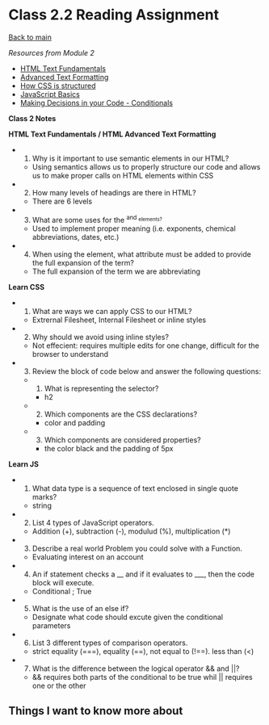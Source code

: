# Class 2.2 Reading Assignment

[Back to main](https://michaeldulin.github.io/reading-notes)

*Resources from Module 2* 
- [HTML Text Fundamentals](https://developer.mozilla.org/en-US/docs/Learn/HTML/Introduction_to_HTML/HTML_text_fundamentals)
- [Advanced Text Formatting](https://developer.mozilla.org/en-US/docs/Learn/HTML/Introduction_to_HTML/Advanced_text_formatting)
- [How CSS is structured](https://developer.mozilla.org/en-US/docs/Learn/CSS/First_steps/How_CSS_is_structured)
- [JavaScript Basics](https://developer.mozilla.org/en-US/docs/Learn/Getting_started_with_the_web/JavaScript_basics)
- [Making Decisions in your Code - Conditionals](https://developer.mozilla.org/en-US/docs/Learn/JavaScript/Building_blocks/conditionals)

**Class 2 Notes**

**HTML Text Fundamentals / HTML Advanced Text Formatting**
- 1. Why is it important to use semantic elements in our HTML?
  - Using semantics allows us to properly structure our code and allows us to make proper calls on HTML elements within CSS   
- 2. How many levels of headings are there in HTML?
  -  There are 6 levels
- 3. What are some uses for the <sup> and <sub> elements?
  - Used to implement proper meaning (i.e. exponents, chemical abbreviations, dates, etc.)
- 4. When using the <abbr> element, what attribute must be added to provide the full expansion of the term?
  - The full expansion of the term we are abbreviating 

**Learn CSS**
- 1. What are ways we can apply CSS to our HTML?
  - Extrernal Filesheet, Internal Filesheet or inline styles
- 2. Why should we avoid using inline styles?
  - Not effecient: requires multiple edits for one change, difficult for the browser to understand
- 3. Review the block of code below and answer the following questions:
  - 1. What is representing the selector?
    - h2
  - 2. Which components are the CSS declarations?
    - color and padding 
  - 3. Which components are considered properties?
    - the color black and the padding of 5px

**Learn JS**
- 1. What data type is a sequence of text enclosed in single quote marks?
  - string
- 2. List 4 types of JavaScript operators.
  - Addition (+), subtraction (-), modulud (%), multiplication (*)
- 3. Describe a real world Problem you could solve with a Function.
  - Evaluating interest on an account
- 4. An if statement checks a __ and if it evaluates to ___, then the code block will execute.
  - Conditional ; True
- 5. What is the use of an else if?
  - Designate what code should excute given the conditional parameters
- 6. List 3 different types of comparison operators.
  - strict equality (===), equality (==), not equal to (!==). less than (<)
- 7. What is the difference between the logical operator && and ||?
  - && requires both parts of the conditional to be true whil || requires one or the other

## Things I want to know more about
